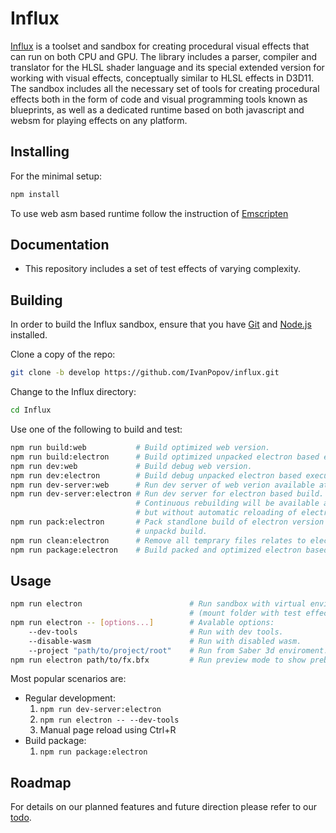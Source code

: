 
# Influx

[Influx](https://github.com/IvanPopov/Influx) is a toolset and sandbox for creating procedural visual effects that can run on both CPU and GPU. The library includes a parser, compiler and translator for the HLSL shader language and its special extended version for working with visual effects, conceptually similar to HLSL effects in D3D11. The sandbox includes all the necessary set of tools for creating procedural effects both in the form of code and visual programming tools known as blueprints, as well as a dedicated runtime based on both javascript and websm for playing effects on any platform.

## Installing

For the minimal setup:

```bash
npm install
```

To use web asm based runtime follow the instruction of [Emscripten](https://emscripten.org/docs/getting_started/downloads.html)

## Documentation

*  This repository includes a set of test effects of varying complexity.

## Building

In order to build the Influx sandbox, ensure that you have [Git](https://git-scm.com/downloads) and [Node.js](https://nodejs.org/) installed.

Clone a copy of the repo:

```bash
git clone -b develop https://github.com/IvanPopov/influx.git
```

Change to the Influx directory:

```bash
cd Influx
```

Use one of the following to build and test:

```bash
npm run build:web           # Build optimized web version.
npm run build:electron      # Build optimized unpacked electron based executable.
npm run dev:web             # Build debug web version.
npm run dev:electron        # Build debug unpacked electron based executable.
npm run dev-server:web      # Run dev server of web verion available at http://localhost:8080.
npm run dev-server:electron # Run dev server for electron based build. 
                            # Continuous rebuilding will be available as for the web version
                            # but without automatic reloading of electron windows.
npm run pack:electron       # Pack standlone build of electron version based on the latest 
                            # unpackd build.
npm run clean:electron      # Remove all temprary files relates to electron builds.
npm run package:electron    # Build packed and optimized electron based executable.
```


## Usage

```bash
npm run electron                        # Run sandbox with virtual enviroment.
                                        # (mount folder with test effects)
npm run electron -- [options...]        # Avalable options:
    --dev-tools                         # Run with dev tools.
    --disable-wasm                      # Run with disabled wasm.
    --project "path/to/project/root"    # Run from Saber 3d enviroment. 
npm run electron path/to/fx.bfx         # Run preview mode to show prebuild effect.
```

Most popular scenarios are:

- Regular development:
    1. ```npm run dev-server:electron```
    2. ```npm run electron -- --dev-tools``` 
    3. Manual page reload using Ctrl+R 
- Build package:
    1. ```npm run package:electron```


## Roadmap

For details on our planned features and future direction please refer to our [todo](https://github.com/IvanPopov/influx/blob/develop/todo.md).


